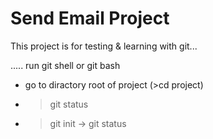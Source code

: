 # Send Email Project
This project is for testing & learning with git...

.....
run git shell or git bash

- go to diractory root of project (>cd project)
- > git status
- > git init
-> git status